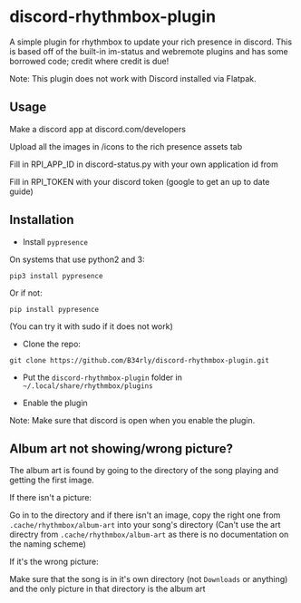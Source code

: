 # discord-rhythmbox-plugin
A simple plugin for rhythmbox to update your rich presence in discord.
This is based off of the built-in im-status and webremote plugins and has some borrowed code; credit where credit is due!

Note: This plugin does not work with Discord installed via Flatpak.

## Usage

Make a discord app at discord.com/developers

Upload all the images in /icons to the rich presence assets tab

Fill in RPI_APP_ID in discord-status.py with your own application id from 

Fill in RPI_TOKEN with your discord token (google to get an up to date guide)

## Installation

- Install `pypresence`

On systems that use python2 and 3:

`pip3 install pypresence`

Or if not:
 
`pip install pypresence`

(You can try it with sudo if it does not work)

- Clone the repo:

`git clone https://github.com/B34rly/discord-rhythmbox-plugin.git`

- Put the `discord-rhythmbox-plugin` folder in `~/.local/share/rhythmbox/plugins`

- Enable the plugin

Note: Make sure that discord is open when you enable the plugin.

## Album art not showing/wrong picture?

The album art is found by going to the directory of the song playing and getting the first image. 

If there isn't a picture:

Go in to the directory and if there isn't an image, copy the right one from `.cache/rhythmbox/album-art` into your song's directory
(Can't use the art directry from `.cache/rhythmbox/album-art` as there is no documentation on the naming scheme)

If it's the wrong picture:

Make sure that the song is in it's own directory (not `Downloads` or anything) and the only picture in that directory is the album art
